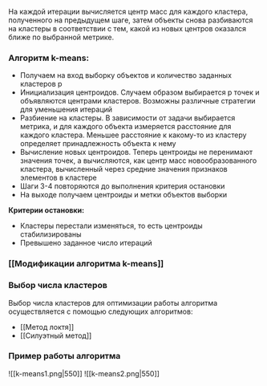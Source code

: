 На каждой итерации вычисляется центр масс для каждого кластера, полученного на предыдущем шаге, затем объекты снова разбиваются на кластеры в соответствии с тем, какой из новых центров оказался ближе по выбранной метрике.

### **Алгоритм k-means**:
- Получаем на вход выборку объектов и количество заданных кластеров p
- Инициализация центроидов. Случаем образом выбирается p точек и объявляются центрами кластеров. Возможны различные стратегии для уменьшения итераций
- Разбиение на кластеры. В зависимости от задачи выбирается метрика, и для каждого объекта измеряется расстояние для каждого кластера. Меньшее расстояние к какому-то из кластеру определяет принадлежность объекта к нему
- Вычисление новых центроидов. Теперь центроиды не перенимают значения точек, а вычисляются, как центр масс новообразованного кластера, вычисленный через средние значения признаков элементов в кластере
- Шаги 3-4 повторяются до выполнения критерия остановки
- На выходе получаем центроиды и метки объектов выборки

**Критерии остановки:**
- Кластеры перестали изменяться, то есть центроиды стабилизированы
- Превышено заданное число итераций

### [[Модификации алгоритма k-means]]
### Выбор числа кластеров
Выбор числа кластеров для оптимизации работы алгоритма осуществляется с помощью следующих алгоритмов:
- [[Метод локтя]]
- [[Силуэтный метод]]

### **Пример работы алгоритма**
![[k-means1.png|550]]
![[k-means2.png|550]]

